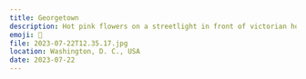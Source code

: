 ```yaml
---
title: Georgetown
description: Hot pink flowers on a streetlight in front of victorian houses
emoji: 💐
file: 2023-07-22T12.35.17.jpg
location: Washington, D. C., USA
date: 2023-07-22
---
```

